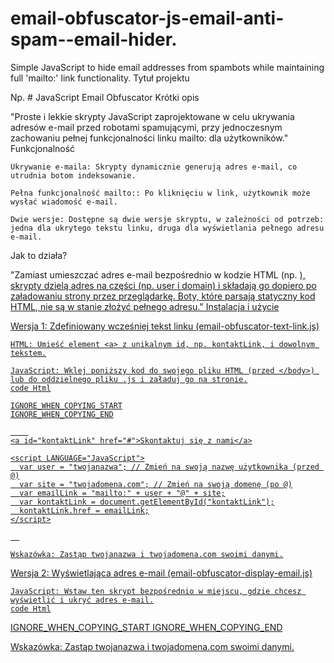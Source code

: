 # email-obfuscator-js-email-anti-spam--email-hider.
Simple JavaScript to hide email addresses from spambots while maintaining full 'mailto:' link functionality.
Tytuł projektu

Np. # JavaScript Email Obfuscator
Krótki opis

"Proste i lekkie skrypty JavaScript zaprojektowane w celu ukrywania adresów e-mail przed robotami spamującymi, przy jednoczesnym zachowaniu pełnej funkcjonalności linku mailto: dla użytkowników."
Funkcjonalność

    Ukrywanie e-maila: Skrypty dynamicznie generują adres e-mail, co utrudnia botom indeksowanie.

    Pełna funkcjonalność mailto:: Po kliknięciu w link, użytkownik może wysłać wiadomość e-mail.

    Dwie wersje: Dostępne są dwie wersje skryptu, w zależności od potrzeb: jedna dla ukrytego tekstu linku, druga dla wyświetlania pełnego adresu e-mail.

Jak to działa?

"Zamiast umieszczać adres e-mail bezpośrednio w kodzie HTML (np. <a href="mailto:user@domain.com">), skrypty dzielą adres na części (np. user i domain) i składają go dopiero po załadowaniu strony przez przeglądarkę. Boty, które parsają statyczny kod HTML, nie są w stanie złożyć pełnego adresu."
Instalacja i użycie

Wersja 1: Zdefiniowany wcześniej tekst linku (email-obfuscator-text-link.js)

    HTML: Umieść element <a> z unikalnym id, np. kontaktLink, i dowolnym tekstem.

    JavaScript: Wklej poniższy kod do swojego pliku HTML (przed </body>) lub do oddzielnego pliku .js i załaduj go na stronie.
    code Html

    IGNORE_WHEN_COPYING_START
    IGNORE_WHEN_COPYING_END

        
    <a id="kontaktLink" href="#">Skontaktuj się z nami</a>

    <script LANGUAGE="JavaScript">
      var user = "twojanazwa"; // Zmień na swoją nazwę użytkownika (przed @)
      var site = "twojadomena.com"; // Zmień na swoją domenę (po @)
      var emailLink = "mailto:" + user + "@" + site;
      var kontaktLink = document.getElementById("kontaktLink");
      kontaktLink.href = emailLink;
    </script>

      

    Wskazówka: Zastąp twojanazwa i twojadomena.com swoimi danymi.

Wersja 2: Wyświetlająca adres e-mail (email-obfuscator-display-email.js)

    JavaScript: Wstaw ten skrypt bezpośrednio w miejscu, gdzie chcesz wyświetlić i ukryć adres e-mail.
    code Html

IGNORE_WHEN_COPYING_START
IGNORE_WHEN_COPYING_END

    
<script LANGUAGE="JavaScript">
  var user = "twojanazwa"; // Zmień na swoją nazwę użytkownika (przed @)
  var site = "twojadomena.com"; // Zmień na swoją domenę (po @)

  document.write('<a href=\"mailto:' + user + '@' + site + '\">');
  document.write(user + '@' + site + '</a>');
</script>

  

Wskazówka: Zastąp twojanazwa i twojadomena.com swoimi danymi.
